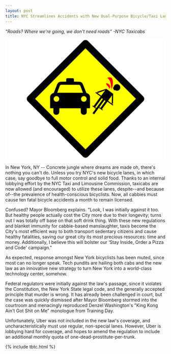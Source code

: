 ```yaml
---
layout: post
title: NYC Streamlines Accidents with New Dual-Purpose Bicycle/Taxi Lanes
---
```


*"Roads? Where we're going, we don't need roads" -NYC Taxicabs*

![NYC Taxis Baby](/assets/2013-06-16-nyctaxi.svg)

In New York, NY -- Concrete jungle where dreams are made oh, there's nothing you can't do. Unless you try NYC's new bicycle lanes, in which case, say goodbye to full motor control and solid food. Thanks to an internal lobbying effort by the NYC Taxi and Limousine Commission, taxicabs are now allowed (and encouraged) to utilize these lanes, despite--and because of--the prevalence of health-conscious bicyclists. Now, all cabbies must cause ten fatal bicycle accidents a month to remain licensed.

Confused? Mayor Bloomberg explains. "Look, I was initially against it too. But healthy people actually cost the City more due to their longevity; turns out I was totally off base on that soft drink thing. With these new regulations and blanket immunity for cabbie-based manslaughter, taxis become the City's most efficient way to both transport sedentary citizens and cause healthy fatalities, saving our great city its most precious resources: time and money. Additionally, I believe this will bolster our ‘Stay Inside, Order a Pizza and Code' campaign."

As expected, response amongst New York bicyclists has been muted, since most can no longer speak. Tech pundits are hailing both cabs and the new law as an innovative new strategy to turn New York into a world-class technology center, somehow.

Federal regulators were initially against the law's passage, since it violates the Constitution, the New York State legal code, and the generally accepted principle that murder is wrong. It has already been challenged in court, but the case was quickly dismissed after Mayor Bloomberg stormed into the courtroom and menacingly reproduced Denzel Washington's "King Kong Ain't Got Shit on Me" monologue from Training Day.

Unfortunately, Uber was not included in the new law's coverage, and uncharacteristically must use regular, non-special lanes. However, Uber is lobbying hard for coverage, and hopes to amend the regulation to include an additional monthly quota of one-dead-prostitute-per-trunk.

{% include tbtc.html %}
